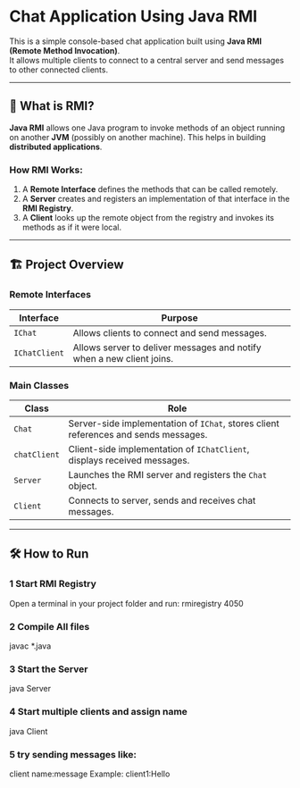 # Chat Application Using Java RMI

This is a simple console-based chat application built using **Java RMI (Remote Method Invocation)**.  
It allows multiple clients to connect to a central server and send messages to other connected clients.

---

## 📌 What is RMI?

**Java RMI** allows one Java program to invoke methods of an object running on another **JVM** (possibly on another machine). This helps in building **distributed applications**.

### How RMI Works:
1. A **Remote Interface** defines the methods that can be called remotely.
2. A **Server** creates and registers an implementation of that interface in the **RMI Registry**.
3. A **Client** looks up the remote object from the registry and invokes its methods as if it were local.

---

## 🏗️ Project Overview

### Remote Interfaces
| Interface | Purpose |
|----------|---------|
| `IChat` | Allows clients to connect and send messages. |
| `IChatClient` | Allows server to deliver messages and notify when a new client joins. |

### Main Classes
| Class | Role |
|------|------|
| `Chat` | Server-side implementation of `IChat`, stores client references and sends messages. |
| `chatClient` | Client-side implementation of `IChatClient`, displays received messages. |
| `Server` | Launches the RMI server and registers the `Chat` object. |
| `Client` | Connects to server, sends and receives chat messages. |

---

## 🛠️ How to Run

### 1 Start RMI Registry
Open a terminal in your project folder and run:
rmiregistry 4050
### 2 Compile All files
javac *.java
### 3 Start the Server
java Server
### 4 Start multiple clients and assign name
java Client

### 5 try sending messages like:
client name:message
Example: client1:Hello
